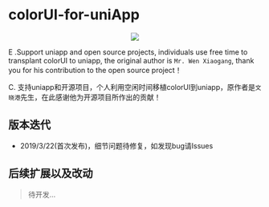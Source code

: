 # colorUI-for-uniApp

<p style="text-align:center;width:100%;">
<img src="https:www.playsort.cn/file/colorui.png"/>
</p>

E .Support uniapp and open source projects, individuals use free time to transplant colorUI to uniapp, the original author is `Mr. Wen Xiaogang`, thank you for his contribution to the open source project！  

C. 支持uniapp和开源项目，个人利用空闲时间移植colorUI到uniapp，原作者是`文晓港`先生，在此感谢他为开源项目所作出的贡献！ 

## 版本迭代
- 2019/3/22(首次发布)，细节问题待修复，如发现bug请Issues

## 后续扩展以及改动
> 待开发...
